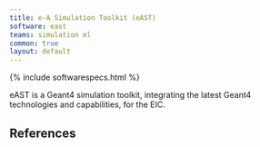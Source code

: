 ```yaml
---
title: e-A Simulation Toolkit (eAST)
software: east
teams: simulation ml
common: true
layout: default
---
```


{% include softwarespecs.html %}

eAST is a Geant4 simulation toolkit, integrating the latest Geant4 technologies and capabilities, for the EIC.

## References
